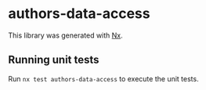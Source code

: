 # authors-data-access

This library was generated with [Nx](https://nx.dev).

## Running unit tests

Run `nx test authors-data-access` to execute the unit tests.
